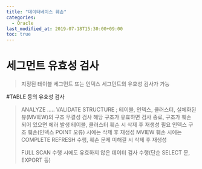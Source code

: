 ```yaml
---
title: "데이터베이스 훼손"
categories: 
  - Oracle
last_modified_at: 2019-07-18T15:30:00+09:00
toc: true
---
```


# 세그먼트 유효성 검사
> 지정된 테이블 세그먼트 또는 인덱스 세그먼트의 유효성 검사가 가능

#TABLE 등의 유효성 검사
> ANALYZE ..... VALIDATE STRUCTURE ;
> 테이블, 인덱스, 클러스터, 실체화된 뷰(MVIEW)의 구조 무결성 검사
> 해당 구조가 유효하면 검사 종료, 구조가 훼손 되어 있으면 에러 발생
> 테이블, 클러스터 훼손 시 삭제 후 재생성 필요
> 인덱스 구조 훼손(인덱스 POINT 오류) 시에는 삭제 후 재생성
> MVIEW 훼손 시에는 COMPLETE REFRESH 수행, 훼손 문제 미해결 시 삭제 후 재생성
>
>
> FULL SCAN 수행 시에도 유효하지 않은 데이터 검사 수행(단순 SELECT 문, EXPORT 등)



